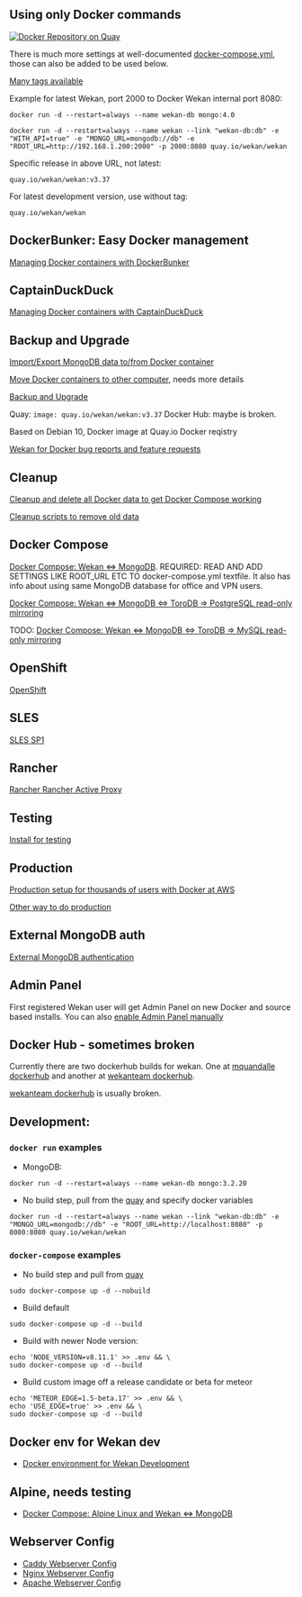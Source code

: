 ## Using only Docker commands

[![Docker Repository on Quay](https://quay.io/repository/wekan/wekan/status "Docker Repository on Quay")](https://quay.io/repository/wekan/wekan)

There is much more settings at well-documented [docker-compose.yml](https://raw.githubusercontent.com/wekan/wekan/master/docker-compose.yml), those can also be added to be used below.

[Many tags available](https://quay.io/repository/wekan/wekan?tab=tags)

Example for latest Wekan, port 2000 to Docker Wekan internal port 8080:
```
docker run -d --restart=always --name wekan-db mongo:4.0

docker run -d --restart=always --name wekan --link "wekan-db:db" -e "WITH_API=true" -e "MONGO_URL=mongodb://db" -e "ROOT_URL=http://192.168.1.200:2000" -p 2000:8080 quay.io/wekan/wekan
```
Specific release in above URL, not latest:
```
quay.io/wekan/wekan:v3.37
```
For latest development version, use without tag:
```
quay.io/wekan/wekan
```

## DockerBunker: Easy Docker management

[Managing Docker containers with DockerBunker](https://github.com/chaosbunker/dockerbunker)

## CaptainDuckDuck

[Managing Docker containers with CaptainDuckDuck](https://github.com/wekan/wekan/issues/1375#issuecomment-413626075)

## Backup and Upgrade

[Import/Export MongoDB data to/from Docker container](https://github.com/wekan/wekan/wiki/Export-Docker-Mongo-Data)

[Move Docker containers to other computer](https://github.com/wekan/wekan/wiki/Move-Docker-containers-to-other-computer), needs more details

[Backup and Upgrade](https://github.com/wekan/wekan-mongodb#backup-before-upgrading)

Quay: `image: quay.io/wekan/wekan:v3.37`
Docker Hub: maybe is broken.

Based on Debian 10, Docker image at Quay.io Docker reqistry


[Wekan for Docker bug reports and feature requests](https://github.com/wekan/wekan-mongodb/issues)

## Cleanup

[Cleanup and delete all Docker data to get Docker Compose working](https://github.com/wekan/wekan/issues/985)

[Cleanup scripts to remove old data](https://github.com/wekan/wekan-cleanup)

## Docker Compose

[Docker Compose: Wekan <=> MongoDB](https://github.com/wekan/wekan-mongodb). REQUIRED: READ AND ADD SETTINGS LIKE ROOT_URL ETC TO docker-compose.yml textfile. It also has info about using same MongoDB database for office and VPN users.

[Docker Compose: Wekan <=> MongoDB <=> ToroDB => PostgreSQL read-only mirroring](https://github.com/wekan/wekan-postgresql)

TODO: [Docker Compose: Wekan <=> MongoDB <=> ToroDB => MySQL read-only mirroring](https://github.com/torodb/stampede/issues/203)

## OpenShift

[OpenShift](https://github.com/wekan/wekan/wiki/OpenShift)

## SLES

[SLES SP1](https://github.com/wekan/wekan/wiki/Install-Wekan-Docker-on-SUSE-Linux-Enterprise-Server-12-SP1)

## Rancher

[Rancher Rancher Active Proxy](https://github.com/wekan/wekan/wiki/Rancher---Rancher-Active-Proxy---Wekan-MongoDB-Docker)

## Testing

[Install for testing](https://github.com/wekan/wekan/wiki/Install-Wekan-Docker-for-testing)

## Production

[Production setup for thousands of users with Docker at AWS](https://github.com/wekan/wekan/wiki/AWS)

[Other way to do production](https://github.com/wekan/wekan/wiki/Install-Wekan-Docker-in-production)

## External MongoDB auth

[External MongoDB authentication](https://github.com/wekan/wekan/issues/1375)

## Admin Panel

First registered Wekan user will get Admin Panel on new Docker and source based
installs. You can also [enable Admin Panel manually](https://github.com/wekan/wekan/blob/devel/CHANGELOG.md#v0111-rc2-2017-03-05-wekan-prerelease)

## Docker Hub - sometimes broken

Currently there are two dockerhub builds for wekan. One at [mquandalle dockerhub](https://hub.docker.com/r/mquandalle/wekan/builds/) and another at [wekanteam dockerhub](https://hub.docker.com/r/wekanteam/wekan/builds/). 

[wekanteam dockerhub](https://hub.docker.com/r/wekanteam/wekan/builds/) is usually broken.

## Development:

### `docker run` examples

- MongoDB:

```
docker run -d --restart=always --name wekan-db mongo:3.2.20
```

- No build step, pull from the [quay](https://quay.io/repository/wekan/wekan?tab=tags) and
specify docker variables

```
docker run -d --restart=always --name wekan --link "wekan-db:db" -e "MONGO_URL=mongodb://db" -e "ROOT_URL=http://localhost:8080" -p 8080:8080 quay.io/wekan/wekan
```


### `docker-compose` examples

- No build step and pull from [quay](https://quay.io/repository/wekan/wekan?tab=tags)

```
sudo docker-compose up -d --nobuild
```

- Build default
```
sudo docker-compose up -d --build
```

- Build with newer Node version:
```
echo 'NODE_VERSION=v8.11.1' >> .env && \
sudo docker-compose up -d --build
```

- Build custom image off a release candidate or beta for meteor
```
echo 'METEOR_EDGE=1.5-beta.17' >> .env && \
echo 'USE_EDGE=true' >> .env && \
sudo docker-compose up -d --build
```

## Docker env for Wekan dev

* [Docker environment for Wekan Development](https://github.com/wekan/wekan-dev)

## Alpine, needs testing

* [Docker Compose: Alpine Linux and Wekan <=> MongoDB](https://github.com/wekan/wekan-launchpad)

## Webserver Config

* [Caddy Webserver Config](https://github.com/wekan/wekan/wiki/Caddy-Webserver-Config)
* [Nginx Webserver Config](https://github.com/wekan/wekan/wiki/Nginx-Webserver-Config)
* [Apache Webserver Config](https://github.com/wekan/wekan/wiki/Apache)